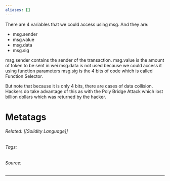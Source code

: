 ```yaml
---
aliases: []
---
```

There are 4 variables that we could access using msg. And they are:
- msg.sender
- msg.value
- msg.data
- msg.sig

msg.sender contains the sender of the transaction. 
msg.value is the amount of token to be sent in wei
msg.data is not used because we could access it using function parameters
msg.sig is the 4 bits of code which is called Function Selector. 

But note that because it is only 4 bits, there are cases of data collision. Hackers do take advantage of this as with the Poly Bridge Attack which lost billion dollars which was returned by the hacker. 

# Metatags
###### Related: [[Solidity Language]]
###### Tags: 
###### Source: 

---